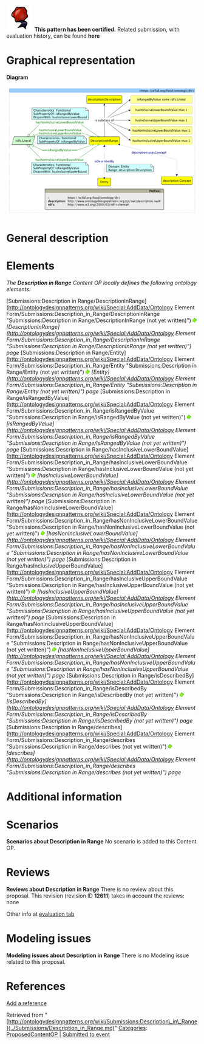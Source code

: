 [![](../images/thumb/b/b5/Certified.png/70px-Certified.png)](../Image/Certified.png.md "Certified.png") __This pattern has been certified.__
Related submission, with evaluation history, can be found __here__





#  Graphical representation


__Diagram__




[![Image:Dir.png](../images/b/b4/Dir.png)](../Image/Dir.png.md "Image:Dir.png")




#  General description


  




#  Elements


_The __Description in Range__ Content OP locally defines the following ontology elements:_



[Submissions:Description in Range/DescriptionInRange](http://ontologydesignpatterns.org/wiki/Special:AddData/Ontology Element Form/Submissions:Description_in_Range/DescriptionInRange "Submissions:Description in Range/DescriptionInRange (not yet written)") [![](../images/thumb/8/87/ArrowRight.gif/11px-ArrowRight.gif)](../Image/ArrowRight.gif.md "ArrowRight.gif") _[DescriptionInRange](http://ontologydesignpatterns.org/wiki/Special:AddData/Ontology Element Form/Submissions:Description_in_Range/DescriptionInRange "Submissions:Description in Range/DescriptionInRange (not yet written)") page_
[Submissions:Description in Range/Entity](http://ontologydesignpatterns.org/wiki/Special:AddData/Ontology Element Form/Submissions:Description_in_Range/Entity "Submissions:Description in Range/Entity (not yet written)") [![](../images/thumb/8/87/ArrowRight.gif/11px-ArrowRight.gif)](../Image/ArrowRight.gif.md "ArrowRight.gif") _[Entity](http://ontologydesignpatterns.org/wiki/Special:AddData/Ontology Element Form/Submissions:Description_in_Range/Entity "Submissions:Description in Range/Entity (not yet written)") page_
[Submissions:Description in Range/isRangedByValue](http://ontologydesignpatterns.org/wiki/Special:AddData/Ontology Element Form/Submissions:Description_in_Range/isRangedByValue "Submissions:Description in Range/isRangedByValue (not yet written)") [![](../images/thumb/8/87/ArrowRight.gif/11px-ArrowRight.gif)](../Image/ArrowRight.gif.md "ArrowRight.gif") _[isRangedByValue](http://ontologydesignpatterns.org/wiki/Special:AddData/Ontology Element Form/Submissions:Description_in_Range/isRangedByValue "Submissions:Description in Range/isRangedByValue (not yet written)") page_
[Submissions:Description in Range/hasInclusiveLowerBoundValue](http://ontologydesignpatterns.org/wiki/Special:AddData/Ontology Element Form/Submissions:Description_in_Range/hasInclusiveLowerBoundValue "Submissions:Description in Range/hasInclusiveLowerBoundValue (not yet written)") [![](../images/thumb/8/87/ArrowRight.gif/11px-ArrowRight.gif)](../Image/ArrowRight.gif.md "ArrowRight.gif") _[hasInclusiveLowerBoundValue](http://ontologydesignpatterns.org/wiki/Special:AddData/Ontology Element Form/Submissions:Description_in_Range/hasInclusiveLowerBoundValue "Submissions:Description in Range/hasInclusiveLowerBoundValue (not yet written)") page_
[Submissions:Description in Range/hasNonInclusiveLowerBoundValue](http://ontologydesignpatterns.org/wiki/Special:AddData/Ontology Element Form/Submissions:Description_in_Range/hasNonInclusiveLowerBoundValue "Submissions:Description in Range/hasNonInclusiveLowerBoundValue (not yet written)") [![](../images/thumb/8/87/ArrowRight.gif/11px-ArrowRight.gif)](../Image/ArrowRight.gif.md "ArrowRight.gif") _[hasNonInclusiveLowerBoundValue](http://ontologydesignpatterns.org/wiki/Special:AddData/Ontology Element Form/Submissions:Description_in_Range/hasNonInclusiveLowerBoundValue "Submissions:Description in Range/hasNonInclusiveLowerBoundValue (not yet written)") page_
[Submissions:Description in Range/hasInclusiveUpperBoundValue](http://ontologydesignpatterns.org/wiki/Special:AddData/Ontology Element Form/Submissions:Description_in_Range/hasInclusiveUpperBoundValue "Submissions:Description in Range/hasInclusiveUpperBoundValue (not yet written)") [![](../images/thumb/8/87/ArrowRight.gif/11px-ArrowRight.gif)](../Image/ArrowRight.gif.md "ArrowRight.gif") _[hasInclusiveUpperBoundValue](http://ontologydesignpatterns.org/wiki/Special:AddData/Ontology Element Form/Submissions:Description_in_Range/hasInclusiveUpperBoundValue "Submissions:Description in Range/hasInclusiveUpperBoundValue (not yet written)") page_
[Submissions:Description in Range/hasNonInclusiveUpperBoundValue](http://ontologydesignpatterns.org/wiki/Special:AddData/Ontology Element Form/Submissions:Description_in_Range/hasNonInclusiveUpperBoundValue "Submissions:Description in Range/hasNonInclusiveUpperBoundValue (not yet written)") [![](../images/thumb/8/87/ArrowRight.gif/11px-ArrowRight.gif)](../Image/ArrowRight.gif.md "ArrowRight.gif") _[hasNonInclusiveUpperBoundValue](http://ontologydesignpatterns.org/wiki/Special:AddData/Ontology Element Form/Submissions:Description_in_Range/hasNonInclusiveUpperBoundValue "Submissions:Description in Range/hasNonInclusiveUpperBoundValue (not yet written)") page_
[Submissions:Description in Range/isDescribedBy](http://ontologydesignpatterns.org/wiki/Special:AddData/Ontology Element Form/Submissions:Description_in_Range/isDescribedBy "Submissions:Description in Range/isDescribedBy (not yet written)") [![](../images/thumb/8/87/ArrowRight.gif/11px-ArrowRight.gif)](../Image/ArrowRight.gif.md "ArrowRight.gif") _[isDescribedBy](http://ontologydesignpatterns.org/wiki/Special:AddData/Ontology Element Form/Submissions:Description_in_Range/isDescribedBy "Submissions:Description in Range/isDescribedBy (not yet written)") page_
[Submissions:Description in Range/describes](http://ontologydesignpatterns.org/wiki/Special:AddData/Ontology Element Form/Submissions:Description_in_Range/describes "Submissions:Description in Range/describes (not yet written)") [![](../images/thumb/8/87/ArrowRight.gif/11px-ArrowRight.gif)](../Image/ArrowRight.gif.md "ArrowRight.gif") _[describes](http://ontologydesignpatterns.org/wiki/Special:AddData/Ontology Element Form/Submissions:Description_in_Range/describes "Submissions:Description in Range/describes (not yet written)") page_
#  Additional information


#  Scenarios



__Scenarios about Description in Range__
No scenario is added to this Content OP.




#  Reviews



__Reviews about Description in Range__
There is no review about this proposal.
This revision (revision ID __12611__) takes in account the reviews: none


Other info at [evaluation tab](http://ontologydesignpatterns.org/wiki/index.php?title=Submissions:Description_in_Range&action=evaluation "http://ontologydesignpatterns.org/wiki/index.php?title=Submissions:Description_in_Range&action=evaluation")




  




#  Modeling issues



__Modeling issues about Description in Range__
There is no Modeling issue related to this proposal.




  




#  References


[Add a reference](index.php@title=Odp%253AAdd_reference&subject=Submissions%253ADescription+in+Range.html "http://ontologydesignpatterns.org/wiki/index.php?title=Odp:Add_reference&subject=Submissions%3ADescription+in+Range")


  






Retrieved from "[http://ontologydesignpatterns.org/wiki/Submissions:Description\_in\_Range](../Submissions/Description_in_Range.md)"
 [Categories](http://ontologydesignpatterns.org/wiki/Special:Categories "Special:Categories"): [ProposedContentOP](../Category/ProposedContentOP.md "Category:ProposedContentOP") | [Submitted to event](../Category/Submitted_to_event.md "Category:Submitted to event")